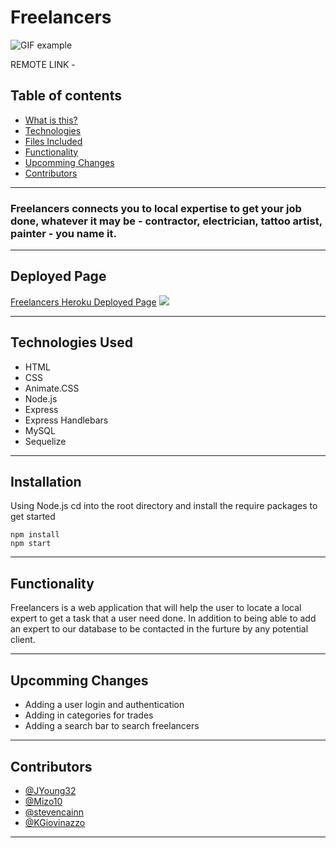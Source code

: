 # Freelancers

![GIF example](./public/images/freelancers-example.gif)

REMOTE LINK -

 ## Table of contents
* [What is this?](#what-is-this)
* [Technologies](#technologies)
* [Files Included](#files-included)
* [Functionality](#functionality)
* [Upcomming Changes](#upcomming-changes)
* [Contributors](#contributors)

----

### Freelancers connects you to local expertise to get your job done, whatever it may be - contractor, electrician, tattoo artist, painter - you name it.  

----

## Deployed Page
[Freelancers Heroku Deployed Page](https://obscure-savannah-83730.herokuapp.com/)
![](example-gif.gif)

----

## Technologies Used

* HTML  
* CSS  
* Animate.CSS  
* Node.js  
* Express  
* Express Handlebars  
* MySQL  
* Sequelize  

----

## Installation

Using Node.js cd into the root directory and install the require packages to get started

```
npm install  
npm start  
```

----

## Functionality

Freelancers is a web application that will help the user to locate a local expert to get a task that a user need done. In addition to being able to add an expert to our database to be contacted in the furture by any potential client.
    
----

## Upcomming Changes

* Adding a user login and authentication  
* Adding in categories for trades  
* Adding a search bar to search freelancers  

----

## Contributors

* [@JYoung32](https://github.com/JYoung32)  
* [@Mizo10](https://github.com/Mizo10)  
* [@stevencainn](https://github.com/stevencainn)  
* [@KGiovinazzo](https://github.com/KGiovinazzo)  

----
